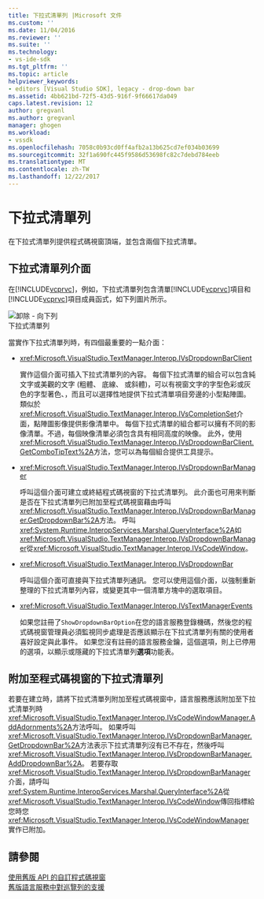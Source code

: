 ```yaml
---
title: 下拉式清單列 |Microsoft 文件
ms.custom: ''
ms.date: 11/04/2016
ms.reviewer: ''
ms.suite: ''
ms.technology:
- vs-ide-sdk
ms.tgt_pltfrm: ''
ms.topic: article
helpviewer_keywords:
- editors [Visual Studio SDK], legacy - drop-down bar
ms.assetid: 4bb621bd-72f5-43d5-916f-9f66617da049
caps.latest.revision: 12
author: gregvanl
ms.author: gregvanl
manager: ghogen
ms.workload:
- vssdk
ms.openlocfilehash: 7058c0b93cd0ff4afb2a13b625cd7ef034b03699
ms.sourcegitcommit: 32f1a690fc445f9586d53698fc82c7debd784eeb
ms.translationtype: MT
ms.contentlocale: zh-TW
ms.lasthandoff: 12/22/2017
---
```

# <a name="drop-down-bar"></a>下拉式清單列
在下拉式清單列提供程式碼視窗頂端，並包含兩個下拉式清單。  
  
## <a name="drop-down-bar-interfaces"></a>下拉式清單列介面  
 在[!INCLUDE[vcprvc](../code-quality/includes/vcprvc_md.md)]，例如，下拉式清單列包含清單[!INCLUDE[vcprvc](../code-quality/includes/vcprvc_md.md)]項目和[!INCLUDE[vcprvc](../code-quality/includes/vcprvc_md.md)]項目成員函式，如下列圖片所示。  
  
 ![卸除 &#45; 向下列](../extensibility/media/vsdropdown_bar.gif "vsDropdown_bar")  
下拉式清單列  
  
 當實作下拉式清單列時，有四個最重要的一點介面：  
  
-   <xref:Microsoft.VisualStudio.TextManager.Interop.IVsDropdownBarClient>  
  
     實作這個介面可插入下拉式清單列的內容。 每個下拉式清單的組合可以包含純文字或美觀的文字 (粗體、 底線、 或斜體)，可以有視窗文字的字型色彩或灰色的字型著色、，而且可以選擇性地提供下拉式清單項目旁邊的小型點陣圖。 類似於<xref:Microsoft.VisualStudio.TextManager.Interop.IVsCompletionSet>介面，點陣圖影像提供影像清單中。 每個下拉式清單的組合都可以擁有不同的影像清單。不過，每個映像清單必須包含具有相同高度的映像。 此外，使用<xref:Microsoft.VisualStudio.TextManager.Interop.IVsDropdownBarClient.GetComboTipText%2A>方法，您可以為每個組合提供工具提示。  
  
-   <xref:Microsoft.VisualStudio.TextManager.Interop.IVsDropdownBarManager>  
  
     呼叫這個介面可建立或終結程式碼視窗的下拉式清單列。 此介面也可用來判斷是否在下拉式清單列已附加至程式碼視窗藉由呼叫<xref:Microsoft.VisualStudio.TextManager.Interop.IVsDropdownBarManager.GetDropdownBar%2A>方法。 呼叫<xref:System.Runtime.InteropServices.Marshal.QueryInterface%2A>如<xref:Microsoft.VisualStudio.TextManager.Interop.IVsDropdownBarManager>從<xref:Microsoft.VisualStudio.TextManager.Interop.IVsCodeWindow>。  
  
-   <xref:Microsoft.VisualStudio.TextManager.Interop.IVsDropdownBar>  
  
     呼叫這個介面可直接與下拉式清單列通訊。 您可以使用這個介面，以強制重新整理的下拉式清單列內容，或變更其中一個清單方塊中的選取項目。  
  
-   <xref:Microsoft.VisualStudio.TextManager.Interop.IVsTextManagerEvents>  
  
     如果您註冊了`ShowDropdownBarOption`在您的語言服務登錄機碼，然後您的程式碼視窗管理員必須監視同步處理是否應該顯示在下拉式清單列有關的使用者喜好設定與此事件。 如果您沒有註冊的語言服務金鑰，這個選項，則上已停用的選項，以顯示或隱藏的下拉式清單列**選項**功能表。  
  
## <a name="attaching-a-drop-down-bar-to-a-code-window"></a>附加至程式碼視窗的下拉式清單列  
 若要在建立時，請將下拉式清單列附加至程式碼視窗中，語言服務應該附加至下拉式清單列時<xref:Microsoft.VisualStudio.TextManager.Interop.IVsCodeWindowManager.AddAdornments%2A>方法呼叫。 如果呼叫<xref:Microsoft.VisualStudio.TextManager.Interop.IVsDropdownBarManager.GetDropdownBar%2A>方法表示下拉式清單列沒有已不存在，然後呼叫<xref:Microsoft.VisualStudio.TextManager.Interop.IVsDropdownBarManager.AddDropdownBar%2A>。 若要存取<xref:Microsoft.VisualStudio.TextManager.Interop.IVsDropdownBarManager>介面，請呼叫<xref:System.Runtime.InteropServices.Marshal.QueryInterface%2A>從<xref:Microsoft.VisualStudio.TextManager.Interop.IVsCodeWindow>傳回指標給您時您<xref:Microsoft.VisualStudio.TextManager.Interop.IVsCodeWindowManager>實作已附加。  
  
## <a name="see-also"></a>請參閱  
 [使用舊版 API 的自訂程式碼視窗](../extensibility/customizing-code-windows-by-using-the-legacy-api.md)   
 [舊版語言服務中對巡覽列的支援](../extensibility/internals/support-for-the-navigation-bar-in-a-legacy-language-service.md)